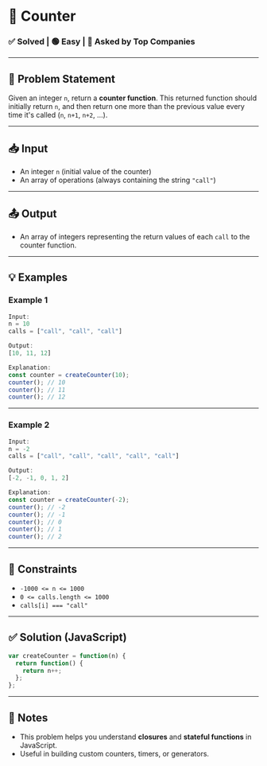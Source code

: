

# 🔢 Counter

### ✅ Solved | 🟢 Easy | 💼 Asked by Top Companies

---

## 📝 Problem Statement

Given an integer `n`, return a **counter function**.
This returned function should initially return `n`, and then return one more than the previous value every time it's called (`n`, `n+1`, `n+2`, ...).

---

## 📥 Input

* An integer `n` (initial value of the counter)
* An array of operations (always containing the string `"call"`)

---

## 📤 Output

* An array of integers representing the return values of each `call` to the counter function.

---

## 💡 Examples

### Example 1

```js
Input:
n = 10
calls = ["call", "call", "call"]

Output:
[10, 11, 12]

Explanation:
const counter = createCounter(10);
counter(); // 10
counter(); // 11
counter(); // 12
```

---

### Example 2

```js
Input:
n = -2
calls = ["call", "call", "call", "call", "call"]

Output:
[-2, -1, 0, 1, 2]

Explanation:
const counter = createCounter(-2);
counter(); // -2
counter(); // -1
counter(); // 0
counter(); // 1
counter(); // 2
```

---

## 🔧 Constraints

* `-1000 <= n <= 1000`
* `0 <= calls.length <= 1000`
* `calls[i] === "call"`

---

## ✅ Solution (JavaScript)

```js
var createCounter = function(n) {
  return function() {
    return n++;
  };
};
```

---

## 📌 Notes

* This problem helps you understand **closures** and **stateful functions** in JavaScript.
* Useful in building custom counters, timers, or generators.


